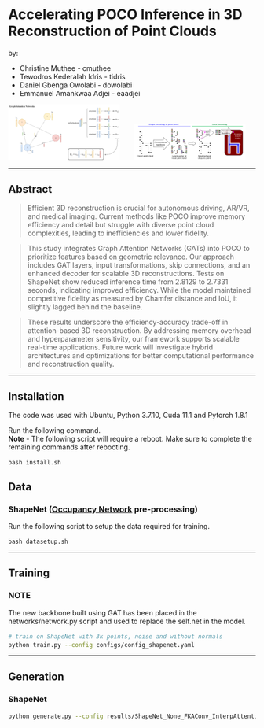 # Accelerating POCO Inference in 3D Reconstruction of Point Clouds

by: 

- Christine Muthee - cmuthee
- Tewodros Kederalah Idris - tidris
- Daniel Gbenga Owolabi - dowolabi
- Emmanuel Amankwaa Adjei - eaadjei

<img src="./docs/GAT explanation.png" alt="Image 1" width="45%" style="display: inline-block; margin-right: 5%;" />
<img src="./docs/pocopipeline.png" alt="Image 2" width="45%" style="display: inline-block;" />

---
## Abstract
> Efficient 3D reconstruction is crucial for autonomous driving, AR/VR, and medical imaging. Current methods like POCO improve memory efficiency and detail but struggle with diverse point cloud complexities, leading to inefficiencies and lower fidelity. 

> This study integrates Graph Attention Networks (GATs) into POCO to prioritize features based on geometric relevance. Our approach includes GAT layers, input transformations, skip connections, and an enhanced decoder for scalable 3D reconstructions. Tests on ShapeNet show reduced inference time from 2.8129 to 2.7331 seconds, indicating improved efficiency. While the model maintained competitive fidelity as measured by Chamfer distance and IoU, it slightly lagged behind the baseline.

> These results underscore the efficiency-accuracy trade-off in attention-based 3D reconstruction. By addressing memory overhead and hyperparameter sensitivity, our framework supports scalable real-time applications. Future work will investigate hybrid architectures and optimizations for better computational performance and reconstruction quality.

---
## Installation

The code was used with Ubuntu, Python 3.7.10, Cuda 11.1 and Pytorch 1.8.1

Run the following command.   
**Note** - The following script will require a reboot. Make sure to complete the remaining commands after rebooting.
```
bash install.sh
```

## Data

### ShapeNet ([Occupancy Network](https://github.com/autonomousvision/convolutional_occupancy_networks) pre-processing)

Run the following script to setup the data required for training.

```
bash datasetup.sh
```

---
## Training

### NOTE
The new backbone built using GAT has been placed in the networks/network.py script and used to replace the self.net in the model.

```bash
# train on ShapeNet with 3k points, noise and without normals 
python train.py --config configs/config_shapenet.yaml 
```

---
## Generation

### ShapeNet

```bash
python generate.py --config results/ShapeNet_None_FKAConv_InterpAttentionKHeadsNet_None/config.yaml --gen_resolution_global 128
```